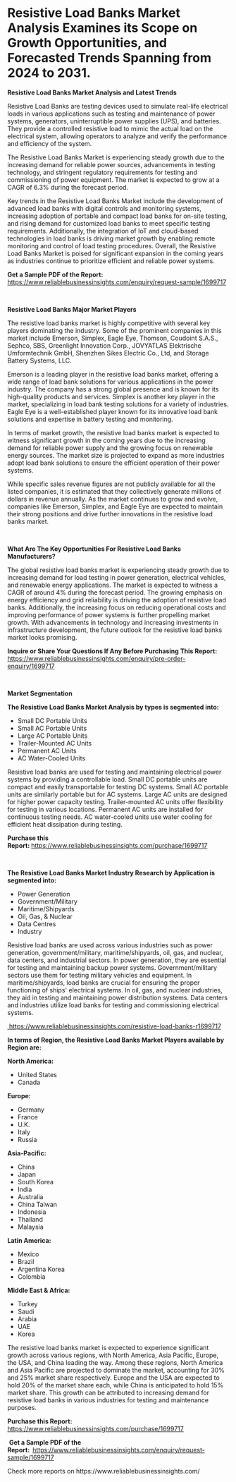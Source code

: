<p><h1>Resistive Load Banks Market Analysis Examines its Scope on Growth Opportunities, and Forecasted Trends Spanning from 2024 to 2031.</h1></p><p><strong>Resistive Load Banks Market Analysis and Latest Trends</strong></p>
<p><p>Resistive Load Banks are testing devices used to simulate real-life electrical loads in various applications such as testing and maintenance of power systems, generators, uninterruptible power supplies (UPS), and batteries. They provide a controlled resistive load to mimic the actual load on the electrical system, allowing operators to analyze and verify the performance and efficiency of the system.</p><p>The Resistive Load Banks Market is experiencing steady growth due to the increasing demand for reliable power sources, advancements in testing technology, and stringent regulatory requirements for testing and commissioning of power equipment. The market is expected to grow at a CAGR of 6.3% during the forecast period.</p><p>Key trends in the Resistive Load Banks Market include the development of advanced load banks with digital controls and monitoring systems, increasing adoption of portable and compact load banks for on-site testing, and rising demand for customized load banks to meet specific testing requirements. Additionally, the integration of IoT and cloud-based technologies in load banks is driving market growth by enabling remote monitoring and control of load testing procedures. Overall, the Resistive Load Banks Market is poised for significant expansion in the coming years as industries continue to prioritize efficient and reliable power systems.</p></p>
<p><strong>Get a Sample PDF of the Report:&nbsp;</strong> <a href="https://www.reliablebusinessinsights.com/enquiry/request-sample/1699717">https://www.reliablebusinessinsights.com/enquiry/request-sample/1699717</a></p>
<p>&nbsp;</p>
<p><strong>Resistive Load Banks Major Market Players</strong></p>
<p><p>The resistive load banks market is highly competitive with several key players dominating the industry. Some of the prominent companies in this market include Emerson, Simplex, Eagle Eye, Thomson, Coudoint S.A.S., Sephco, SBS, Greenlight Innovation Corp., JOVYATLAS Elektrische Umformtechnik GmbH, Shenzhen Sikes Electric Co., Ltd, and Storage Battery Systems, LLC.</p><p>Emerson is a leading player in the resistive load banks market, offering a wide range of load bank solutions for various applications in the power industry. The company has a strong global presence and is known for its high-quality products and services. Simplex is another key player in the market, specializing in load bank testing solutions for a variety of industries. Eagle Eye is a well-established player known for its innovative load bank solutions and expertise in battery testing and monitoring.</p><p>In terms of market growth, the resistive load banks market is expected to witness significant growth in the coming years due to the increasing demand for reliable power supply and the growing focus on renewable energy sources. The market size is projected to expand as more industries adopt load bank solutions to ensure the efficient operation of their power systems.</p><p>While specific sales revenue figures are not publicly available for all the listed companies, it is estimated that they collectively generate millions of dollars in revenue annually. As the market continues to grow and evolve, companies like Emerson, Simplex, and Eagle Eye are expected to maintain their strong positions and drive further innovations in the resistive load banks market.</p></p>
<p>&nbsp;</p>
<p><strong>What Are The Key Opportunities For Resistive Load Banks Manufacturers?</strong></p>
<p><p>The global resistive load banks market is experiencing steady growth due to increasing demand for load testing in power generation, electrical vehicles, and renewable energy applications. The market is expected to witness a CAGR of around 4% during the forecast period. The growing emphasis on energy efficiency and grid reliability is driving the adoption of resistive load banks. Additionally, the increasing focus on reducing operational costs and improving performance of power systems is further propelling market growth. With advancements in technology and increasing investments in infrastructure development, the future outlook for the resistive load banks market looks promising.</p></p>
<p><strong>Inquire or Share Your Questions If Any Before Purchasing This Report:</strong> <a href="https://www.reliablebusinessinsights.com/enquiry/pre-order-enquiry/1699717">https://www.reliablebusinessinsights.com/enquiry/pre-order-enquiry/1699717</a></p>
<p>&nbsp;</p>
<p><strong>Market Segmentation</strong></p>
<p><strong>The Resistive Load Banks Market Analysis by types is segmented into:</strong></p>
<p><ul><li>Small DC Portable Units</li><li>Small AC Portable Units</li><li>Large AC Portable Units</li><li>Trailer-Mounted AC Units</li><li>Permanent AC Units</li><li>AC Water-Cooled Units</li></ul></p>
<p><p>Resistive load banks are used for testing and maintaining electrical power systems by providing a controllable load. Small DC portable units are compact and easily transportable for testing DC systems. Small AC portable units are similarly portable but for AC systems. Large AC units are designed for higher power capacity testing. Trailer-mounted AC units offer flexibility for testing in various locations. Permanent AC units are installed for continuous testing needs. AC water-cooled units use water cooling for efficient heat dissipation during testing.</p></p>
<p><strong>Purchase this Report:&nbsp;</strong><a href="https://www.reliablebusinessinsights.com/purchase/1699717">https://www.reliablebusinessinsights.com/purchase/1699717</a></p>
<p>&nbsp;</p>
<p><strong>The Resistive Load Banks Market Industry Research by Application is segmented into:</strong></p>
<p><ul><li>Power Generation</li><li>Government/Military</li><li>Maritime/Shipyards</li><li>Oil, Gas, & Nuclear</li><li>Data Centres</li><li>Industry</li></ul></p>
<p><p>Resistive load banks are used across various industries such as power generation, government/military, maritime/shipyards, oil, gas, and nuclear, data centers, and industrial sectors. In power generation, they are essential for testing and maintaining backup power systems. Government/military sectors use them for testing military vehicles and equipment. In maritime/shipyards, load banks are crucial for ensuring the proper functioning of ships' electrical systems. In oil, gas, and nuclear industries, they aid in testing and maintaining power distribution systems. Data centers and industries utilize load banks for testing and commissioning electrical systems.</p></p>
<p><a href="https://www.reliablebusinessinsights.com/resistive-load-banks-r1699717">&nbsp;https://www.reliablebusinessinsights.com/resistive-load-banks-r1699717</a></p>
<p><strong>In terms of Region, the Resistive Load Banks Market Players available by Region are:</strong></p>
<p>
    <p> <strong> North America: </strong>
        <ul>
            <li>United States</li>
            <li>Canada</li>
        </ul>
        </p> 
    <p> <strong> Europe: </strong>
        <ul>
            <li>Germany</li>
            <li>France</li>
            <li>U.K.</li>
            <li>Italy</li>
            <li>Russia</li>
        </ul>
        </p> 
    <p> <strong> Asia-Pacific: </strong>
        <ul>
            <li>China</li>
            <li>Japan</li>
            <li>South Korea</li>
            <li>India</li>
            <li>Australia</li>
            <li>China Taiwan</li>
            <li>Indonesia</li>
            <li>Thailand</li>
            <li>Malaysia</li>
        </ul>
        </p> 
    <p> <strong> Latin America: </strong>
        <ul>
            <li>Mexico</li>
            <li>Brazil</li>
            <li>Argentina Korea</li>
            <li>Colombia</li>
        </ul>
        </p> 
    <p> <strong> Middle East & Africa: </strong>
        <ul>
            <li>Turkey</li>
            <li>Saudi</li>
            <li>Arabia</li>
            <li>UAE</li>
            <li>Korea</li>
        </ul>
    </p>
    </p>
<p><p>The resistive load banks market is expected to experience significant growth across various regions, with North America, Asia Pacific, Europe, the USA, and China leading the way. Among these regions, North America and Asia Pacific are projected to dominate the market, accounting for 30% and 25% market share respectively. Europe and the USA are expected to hold 20% of the market share each, while China is anticipated to hold 15% market share. This growth can be attributed to increasing demand for resistive load banks in various industries for testing and maintenance purposes.</p></p>
<p><strong>Purchase this Report: </strong><a href="https://www.reliablebusinessinsights.com/purchase/1699717">https://www.reliablebusinessinsights.com/purchase/1699717</a></p>
<p>&nbsp;<strong>Get a Sample PDF of the Report:&nbsp;&nbsp;</strong><a href="https://www.reliablebusinessinsights.com/enquiry/request-sample/1699717">https://www.reliablebusinessinsights.com/enquiry/request-sample/1699717</a></p>
<p><strong></strong></p>
<p>Check more reports on https://www.reliablebusinessinsights.com/</p>